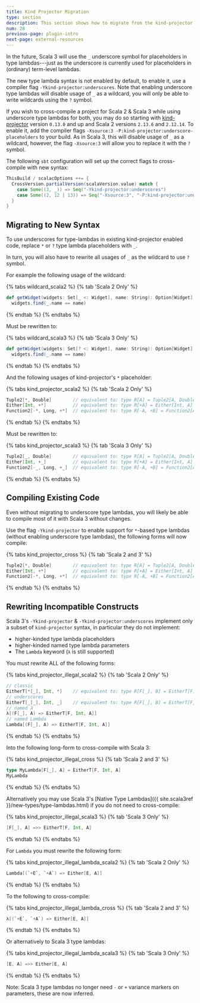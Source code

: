 ```yaml
---
title: Kind Projector Migration
type: section
description: This section shows how to migrate from the kind-projector plugin to Scala 3 kind-projector syntax
num: 28
previous-page: plugin-intro
next-page: external-resources
---
```


In the future, Scala 3 will use the `_` underscore symbol for placeholders in type lambdas---just as the underscore is currently used for placeholders in (ordinary) term-level lambdas.

The new type lambda syntax is not enabled by default, to enable it, use a compiler flag `-Ykind-projector:underscores`. Note that enabling underscore type lambdas will disable usage of `_` as a wildcard, you will only be able to write wildcards using the `?` symbol.

If you wish to cross-compile a project for Scala 2 & Scala 3 while using underscore type lambdas for both, you may do so starting with [kind-projector](https://github.com/typelevel/kind-projector) version `0.13.0` and up and Scala 2 versions `2.13.6` and `2.12.14`.
To enable it, add the compiler flags `-Xsource:3 -P:kind-projector:underscore-placeholders` to your build.
As in Scala 3, this will disable usage of `_` as a wildcard, however, the flag `-Xsource:3` will allow you to replace it with the `?` symbol.

The following `sbt` configuration will set up the correct flags to cross-compile with new syntax:

```scala
ThisBuild / scalacOptions ++= {
  CrossVersion.partialVersion(scalaVersion.value) match {
    case Some((3, _)) => Seq("-Ykind-projector:underscores")
    case Some((2, 12 | 13)) => Seq("-Xsource:3", "-P:kind-projector:underscore-placeholders")
  }
}
```

## Migrating to New Syntax

To use underscores for type-lambdas in existing kind-projector enabled code, replace `*` or `?` type lambda placeholders with `_`.

In turn, you will also have to rewrite all usages of `_` as the wildcard to use `?` symbol.

For example the following usage of the wildcard:

{% tabs wildcard_scala2 %}
{% tab 'Scala 2 Only' %}
```scala
def getWidget(widgets: Set[_ <: Widget], name: String): Option[Widget] =
  widgets.find(_.name == name)
```
{% endtab %}
{% endtabs %}

Must be rewritten to:

{% tabs wildcard_scala3 %}
{% tab 'Scala 3 Only' %}
```scala
def getWidget(widgets: Set[? <: Widget], name: String): Option[Widget] =
  widgets.find(_.name == name)
```
{% endtab %}
{% endtabs %}

And the following usages of kind-projector's `*` placeholder:

{% tabs kind_projector_scala2 %}
{% tab 'Scala 2 Only' %}
```scala
Tuple2[*, Double]        // equivalent to: type R[A] = Tuple2[A, Double]
Either[Int, +*]          // equivalent to: type R[+A] = Either[Int, A]
Function2[-*, Long, +*]  // equivalent to: type R[-A, +B] = Function2[A, Long, B]
```
{% endtab %}
{% endtabs %}

Must be rewritten to:

{% tabs kind_projector_scala3 %}
{% tab 'Scala 3 Only' %}
```scala
Tuple2[_, Double]        // equivalent to: type R[A] = Tuple2[A, Double]
Either[Int, +_]          // equivalent to: type R[+A] = Either[Int, A]
Function2[-_, Long, +_]  // equivalent to: type R[-A, +B] = Function2[A, Long, B]
```
{% endtab %}
{% endtabs %}

## Compiling Existing Code

Even without migrating to underscore type lambdas, you will likely be able to compile most of it with Scala 3 without changes.

Use the flag `-Ykind-projector` to enable support for `*`-based type lambdas (without enabling underscore type lambdas), the following forms will now compile:

{% tabs kind_projector_cross %}
{% tab 'Scala 2 and 3' %}
```scala
Tuple2[*, Double]        // equivalent to: type R[A] = Tuple2[A, Double]
Either[Int, +*]          // equivalent to: type R[+A] = Either[Int, A]
Function2[-*, Long, +*]  // equivalent to: type R[-A, +B] = Function2[A, Long, B]
```
{% endtab %}
{% endtabs %}

## Rewriting Incompatible Constructs

Scala 3's `-Ykind-projector` & `-Ykind-projector:underscores` implement only a subset of `kind-projector` syntax, in particular they do not implement:

* higher-kinded type lambda placeholders
* higher-kinded named type lambda parameters
* The `Lambda` keyword (`λ` is still supported)

You must rewrite ALL of the following forms:

{% tabs kind_projector_illegal_scala2 %}
{% tab 'Scala 2 Only' %}
```scala
// classic
EitherT[*[_], Int, *]    // equivalent to: type R[F[_], B] = EitherT[F, Int, B]
// underscores
EitherT[_[_], Int, _]    // equivalent to: type R[F[_], B] = EitherT[F, Int, B]
// named λ
λ[(F[_], A) => EitherT[F, Int, A]]
// named Lambda
Lambda[(F[_], A) => EitherT[F, Int, A]]
```
{% endtab %}
{% endtabs %}

Into the following long-form to cross-compile with Scala 3:

{% tabs kind_projector_illegal_cross %}
{% tab 'Scala 2 and 3' %}
```scala
type MyLambda[F[_], A] = EitherT[F, Int, A]
MyLambda
```
{% endtab %}
{% endtabs %}

Alternatively you may use Scala 3's [Native Type Lambdas]({{ site.scala3ref }}/new-types/type-lambdas.html) if you do not need to cross-compile:

{% tabs kind_projector_illegal_scala3 %}
{% tab 'Scala 3 Only' %}
```scala
[F[_], A] =>> EitherT[F, Int, A]
```
{% endtab %}
{% endtabs %}

For `Lambda` you must rewrite the following form:

{% tabs kind_projector_illegal_lambda_scala2 %}
{% tab 'Scala 2 Only' %}
```scala
Lambda[(`+E`, `+A`) => Either[E, A]]
```
{% endtab %}
{% endtabs %}

To the following to cross-compile:

{% tabs kind_projector_illegal_lambda_cross %}
{% tab 'Scala 2 and 3' %}
```scala
λ[(`+E`, `+A`) => Either[E, A]]
```
{% endtab %}
{% endtabs %}

Or alternatively to Scala 3 type lambdas:

{% tabs kind_projector_illegal_lambda_scala3 %}
{% tab 'Scala 3 Only' %}
```scala
[E, A] =>> Either[E, A]
```
{% endtab %}
{% endtabs %}

Note: Scala 3 type lambdas no longer need `-` or `+` variance markers on parameters, these are now inferred.
